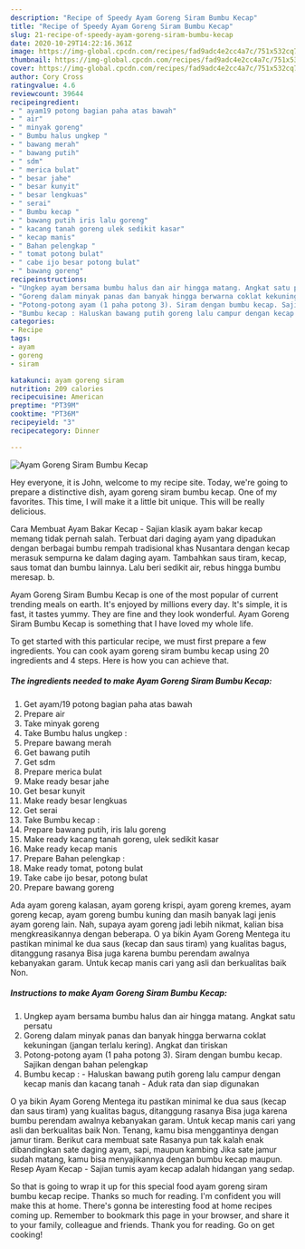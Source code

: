 ```yaml
---
description: "Recipe of Speedy Ayam Goreng Siram Bumbu Kecap"
title: "Recipe of Speedy Ayam Goreng Siram Bumbu Kecap"
slug: 21-recipe-of-speedy-ayam-goreng-siram-bumbu-kecap
date: 2020-10-29T14:22:16.361Z
image: https://img-global.cpcdn.com/recipes/fad9adc4e2cc4a7c/751x532cq70/ayam-goreng-siram-bumbu-kecap-foto-resep-utama.jpg
thumbnail: https://img-global.cpcdn.com/recipes/fad9adc4e2cc4a7c/751x532cq70/ayam-goreng-siram-bumbu-kecap-foto-resep-utama.jpg
cover: https://img-global.cpcdn.com/recipes/fad9adc4e2cc4a7c/751x532cq70/ayam-goreng-siram-bumbu-kecap-foto-resep-utama.jpg
author: Cory Cross
ratingvalue: 4.6
reviewcount: 39644
recipeingredient:
- " ayam19 potong bagian paha atas bawah"
- " air"
- " minyak goreng"
- " Bumbu halus ungkep "
- " bawang merah"
- " bawang putih"
- " sdm"
- " merica bulat"
- " besar jahe"
- " besar kunyit"
- " besar lengkuas"
- " serai"
- " Bumbu kecap "
- " bawang putih iris lalu goreng"
- " kacang tanah goreng ulek sedikit kasar"
- " kecap manis"
- " Bahan pelengkap "
- " tomat potong bulat"
- " cabe ijo besar potong bulat"
- " bawang goreng"
recipeinstructions:
- "Ungkep ayam bersama bumbu halus dan air hingga matang. Angkat satu persatu"
- "Goreng dalam minyak panas dan banyak hingga berwarna coklat kekuningan (jangan terlalu kering). Angkat dan tiriskan"
- "Potong-potong ayam (1 paha potong 3). Siram dengan bumbu kecap. Sajikan dengan bahan pelengkap"
- "Bumbu kecap : Haluskan bawang putih goreng lalu campur dengan kecap manis dan kacang tanah Aduk rata dan siap digunakan"
categories:
- Recipe
tags:
- ayam
- goreng
- siram

katakunci: ayam goreng siram 
nutrition: 209 calories
recipecuisine: American
preptime: "PT39M"
cooktime: "PT36M"
recipeyield: "3"
recipecategory: Dinner

---
```



![Ayam Goreng Siram Bumbu Kecap](https://img-global.cpcdn.com/recipes/fad9adc4e2cc4a7c/751x532cq70/ayam-goreng-siram-bumbu-kecap-foto-resep-utama.jpg)

Hey everyone, it is John, welcome to my recipe site. Today, we're going to prepare a distinctive dish, ayam goreng siram bumbu kecap. One of my favorites. This time, I will make it a little bit unique. This will be really delicious.

Cara Membuat Ayam Bakar Kecap - Sajian klasik ayam bakar kecap memang tidak pernah salah. Terbuat dari daging ayam yang dipadukan dengan berbagai bumbu rempah tradisional khas Nusantara dengan kecap merasuk sempurna ke dalam daging ayam. Tambahkan saus tiram, kecap, saus tomat dan bumbu lainnya. Lalu beri sedikit air, rebus hingga bumbu meresap. b.

Ayam Goreng Siram Bumbu Kecap is one of the most popular of current trending meals on earth. It's enjoyed by millions every day. It's simple, it is fast, it tastes yummy. They are fine and they look wonderful. Ayam Goreng Siram Bumbu Kecap is something that I have loved my whole life.


To get started with this particular recipe, we must first prepare a few ingredients. You can cook ayam goreng siram bumbu kecap using 20 ingredients and 4 steps. Here is how you can achieve that.

<!--inarticleads1-->

##### The ingredients needed to make Ayam Goreng Siram Bumbu Kecap:

1. Get  ayam/19 potong bagian paha atas bawah
1. Prepare  air
1. Take  minyak goreng
1. Take  Bumbu halus ungkep :
1. Prepare  bawang merah
1. Get  bawang putih
1. Get  sdm
1. Prepare  merica bulat
1. Make ready  besar jahe
1. Get  besar kunyit
1. Make ready  besar lengkuas
1. Get  serai
1. Take  Bumbu kecap :
1. Prepare  bawang putih, iris lalu goreng
1. Make ready  kacang tanah goreng, ulek sedikit kasar
1. Make ready  kecap manis
1. Prepare  Bahan pelengkap :
1. Make ready  tomat, potong bulat
1. Take  cabe ijo besar, potong bulat
1. Prepare  bawang goreng


Ada ayam goreng kalasan, ayam goreng krispi, ayam goreng kremes, ayam goreng kecap, ayam goreng bumbu kuning dan masih banyak lagi jenis ayam goreng lain. Nah, supaya ayam goreng jadi lebih nikmat, kalian bisa mengkreasikannya dengan beberapa. O ya bikin Ayam Goreng Mentega itu pastikan minimal ke dua saus (kecap dan saus tiram) yang kualitas bagus, ditanggung rasanya Bisa juga karena bumbu perendam awalnya kebanyakan garam. Untuk kecap manis cari yang asli dan berkualitas baik Non. 

<!--inarticleads2-->

##### Instructions to make Ayam Goreng Siram Bumbu Kecap:

1. Ungkep ayam bersama bumbu halus dan air hingga matang. Angkat satu persatu
1. Goreng dalam minyak panas dan banyak hingga berwarna coklat kekuningan (jangan terlalu kering). Angkat dan tiriskan
1. Potong-potong ayam (1 paha potong 3). Siram dengan bumbu kecap. Sajikan dengan bahan pelengkap
1. Bumbu kecap : - Haluskan bawang putih goreng lalu campur dengan kecap manis dan kacang tanah - Aduk rata dan siap digunakan


O ya bikin Ayam Goreng Mentega itu pastikan minimal ke dua saus (kecap dan saus tiram) yang kualitas bagus, ditanggung rasanya Bisa juga karena bumbu perendam awalnya kebanyakan garam. Untuk kecap manis cari yang asli dan berkualitas baik Non. Tenang, kamu bisa menggantinya dengan jamur tiram. Berikut cara membuat sate Rasanya pun tak kalah enak dibandingkan sate daging ayam, sapi, maupun kambing Jika sate jamur sudah matang, kamu bisa menyajikannya dengan bumbu kecap maupun. Resep Ayam Kecap - Sajian tumis ayam kecap adalah hidangan yang sedap. 

So that is going to wrap it up for this special food ayam goreng siram bumbu kecap recipe. Thanks so much for reading. I'm confident you will make this at home. There's gonna be interesting food at home recipes coming up. Remember to bookmark this page in your browser, and share it to your family, colleague and friends. Thank you for reading. Go on get cooking!
